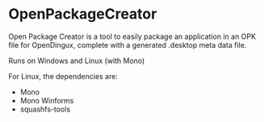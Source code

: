 # OpenPackageCreator
Open Package Creator is a tool to easily package an application in an OPK file for OpenDingux, complete with a generated .desktop meta data file.

Runs on Windows and Linux (with Mono)

For Linux, the dependencies are:
* Mono
* Mono Winforms
* squashfs-tools
